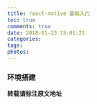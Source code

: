 ```yaml
---
title: react-native 基础入门
toc: true
comments: true
date: 2018-01-23 15:01:21
categories:
tags:
photos:
---
```


<!--more-->

### 环境搭建


**转载请标注原文地址**
